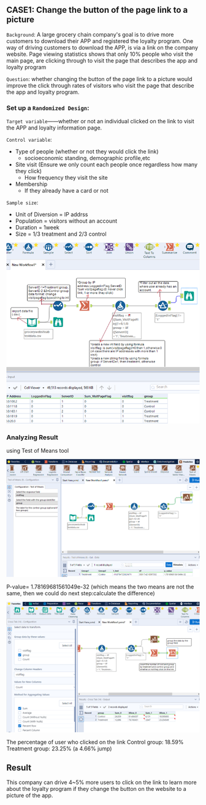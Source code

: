 ## CASE1: Change the button of the page link to a picture
`Background`: A large grocery chain company's goal is to drive more customers to download their APP and registered the loyalty program. One way of driving customers to download the APP, is via a link on the company website. Page viewing statistics shows that only 10% people who visit the main page, are clicking through to visit the page that describes the app and loyalty program

`Question`: whether changing the button of the page link to a picture would improve the click through rates of visitors who visit the page that describe the app and loyalty program.

### Set up a `Randomized Design`:

`Target variable`——whether or not an individual clicked on the link to visit the APP and loyalty information page.

`Control variable`:
* Type of people (whether or not they would click the link)
  * socioeconomic standing, demographic profile,etc
* Site visit (Ensure we only count each people once regardless how many they click)
  * How frequency they visit the site
* Membership
  * If they already have a card or not

`Sample size`:
* Unit of Diversion = IP addrss
* Population = visitors without an account
* Duration = 1week
* Size = 1/3 treatment and 2/3 control

![](https://github.com/casper-7/A-B-testing-projects/blob/master/case1_image/case1.png)

### Analyzing Result
using Test of Means tool

![](https://github.com/casper-7/A-B-testing-projects/blob/master/case1_image/case1-1.png)

P-value= 1.78169681561049e-32 (which means the two means are not the same, then we could do next step:calculate the difference)

![](https://github.com/casper-7/A-B-testing-projects/blob/master/case1_image/case1-2.png)

The percentage of user who clicked on the link 
Control group: 18.59%
Treatment group: 23.25%
(a 4.66% jump)

## Result
This company can drive 4~5% more users to click on the link to learn more about the loyalty program if they change the button on the website to a picture of the app.
